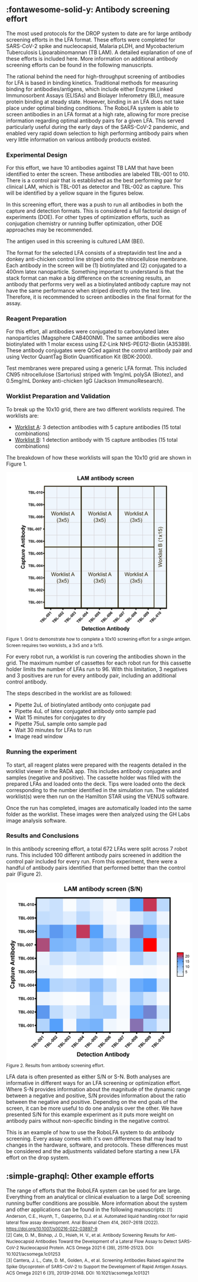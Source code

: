 ## :fontawesome-solid-y: **Antibody screening effort**

The most used protocols for the DROP system to date are for large antibody screening efforts in the LFA format. These efforts were completed for SARS-CoV-2 spike and nucleocapsid, Malaria pLDH, and Mycobacterium Tuberculosis Lipoarabinomannan (TB LAM). A detailed explanation of one of these efforts is included here. More information on additional antibody screening efforts can be found in the following manuscripts. 

The rational behind the need for high-throughput screening of antibodies for LFA is based in binding kinetics. Traditional methods for measuring binding for antibodies/antigens, which include either Enzyme Linked Immunosorbent Assays (ELISAs) and Biolayer Inferometry (BLI), measure protein binding at steady state. However, binding in an LFA does not take place under optimal binding conditions. The RoboLFA system  is able to screen antibodies in an LFA format at a high rate, allowing for more precise information regarding optimal antibody pairs for a given LFA. This served particularly useful during the early days of the SARS-CoV-2 pandemic, and enabled very rapid down selection to high performing antibody pairs when very little information on various antibody products existed. 

### Experimental Design 

For this effort, we have 10 antibodies against TB LAM that have been identified to enter the screen. These antibodies are labeled TBL-001 to 010. There is a control pair that is established as the best performing pair for clinical LAM, which is TBL-001 as detector and TBL-002 as capture. This will be identified by a yellow square in the figures below. 

In this screening effort, there was a push to run all antibodies in both the capture and detection formats. This is considered a full factorial design of experiments (DOE). For other types of optimization efforts, such as conjugation chemistry or running buffer optimization, other DOE approaches may be recommended. 

The antigen used in this screening is cultured LAM (BEI). 

The format for the selected LFA consists of a streptavidin test line and a donkey anti-chicken control line striped onto the nitrocellulose membrane. Each antibody in the screen will be (1) biotinylated and (2) conjugated to a 400nm latex nanoparticle. Something important to understand is that the stack format can make a big difference on the screening results, an antibody that performs very well as a biotinylated antibody capture may not have the same performance when striped directly onto the test line. Therefore, it is recommended to screen antibodies in the final format for the assay. 

### Reagent Preparation 

For this effort, all antibodies were conjugated to carboxylated latex nanoparticles (Magsphere CAB400NM). The samee antibodies were also biotinylated with 1 molar excess using EZ-Link NHS-PEG12-Biotin (A35389). These antibody conjugates were QCed against the control antibody pair and using Vector QuantTag Biotin Quantification Kit (BDK-2000). 

Test membranes were prepared using a generic LFA format. This included CN95 nitrocellulose (Sartorius) striped with 1mg/mL polySA (Biotez), and 0.5mg/mL Donkey anti-chicken IgG (Jackson ImmunoResearch). 

### Worklist Preparation and Validation 

To break up the 10x10 grid, there are two different worklists required. The worklists are: 

- [Worklist A](./protocols/5x3_full_worklist.csv): 3 detection antibodies with 5 capture antibodies (15 total combinations)
- [Worklist B](./protocols/15x1_full_worklist.csv): 1 detection antibody with 15 capture antibodies (15 total combinations)

The breakdown of how these worklists will span the 10x10 grid are shown in Figure 1. 

![LAM 10x10 Screening Effort](./images/LAM%20antibody%20screen%20grid.png) <br>
<small>Figure 1. Grid to demonstrate how to complete a 10x10 screening effort for a single antigen. Screen requires two worklists, a 3x5 and a 1x15. </small>

For every robot run, a worklist is run covering the antibodies shown in the grid. The maximum number of cassettes for each robot run for this cassette holder limits the number of LFAs run to 96. With this limitation, 3 negatives and 3 positives are run for every antibody pair, including an additional control antibody.  

The steps described in the worklist are as followed:

- Pipette 2uL of biotinylated antibody onto conjugate pad
- Pipette 4uL of latex conjugated antibody onto sample pad
- Wait 15 minutes for conjugates to dry
- Pipette 75uL sample onto sample pad
- Wait 30 minutes for LFAs to run
- Image read window 

### Running the experiment 

To start, all reagent plates were prepared with the reagents detailed in the worklist viewer in the RADA app. This includes antibody conjugates and samples (negative and positive). The cassette holder was filled with the prepared LFAs and loaded onto the deck. Tips were loaded onto the deck corresponding to the number identified in the simulation run. The validated worklist(s) were then run on the Hamilton STAR using the VENUS software.

Once the run has completed, images are automatically loaded into the same folder as the worklist. These images were then analyzed using the GH Labs image analysis software. 

### Results and Conclusions 

In this antibody screening effort, a total 672 LFAs were split across 7 robot runs. This included 100 different antibody pairs screened in addition the control pair included for every run. From this experiment, there were a handful of antibody pairs identified that performed better than the control pair (Figure 2). 

![LAM 10x10 Screening Results](./images/TBL%20Antibody%20Screen.png) <br>
<small>Figure 2. Results from antibody screening effort. </small>

LFA data is often presented as either S/N or S-N. Both analyses are informative in different ways for an LFA screening or optimization effort. Where S-N provides information about the magnitude of the dynamic range between a negative and positive, S/N  provides information about the ratio between the negative and positive. Depending on the end goals of the screen, it can be more useful to do one analysis over the other. We have presented S/N for this example experiment as it puts more weight on antibody pairs without non-specific binding in the negative control. 

This is an example of how to use the RoboLFA system to do antibody screening. Every assay comes with it's own differences that may lead to changes in the hardware, software, and protocols. These differences must be considered and the adjustments validated before starting a new LFA effort on the drop system. 

## :simple-graphql: **Other example efforts**

The range of efforts that the RoboLFA system can be used for are large. Everything from an analytical or clinical evaluation to a large DoE screening running buffer conditions are possible. More information about the system and other applications can be found in the following manuscripts: 
<small>
[1] Anderson, C.E., Huynh, T., Gasperino, D.J. et al. Automated liquid handling robot for rapid lateral flow assay development. Anal Bioanal Chem 414, 2607–2618 (2022). https://doi.org/10.1007/s00216-022-03897-9 <br>
[2] Cate, D. M., Bishop, J. D., Hsieh, H. V., et al. Antibody Screening Results for Anti-Nucleocapsid Antibodies Toward the Development of a Lateral Flow Assay to Detect SARS-CoV-2 Nucleocapsid Protein. ACS Omega 2021 6 (39), 25116-25123. DOI: 10.1021/acsomega.1c01253 <br> 
[3] Cantera, J. L., Cate, D. M., Golden, A., et al. Screening Antibodies Raised against the Spike Glycoprotein of SARS-CoV-2 to Support the Development of Rapid Antigen Assays. ACS Omega 2021 6 (31), 20139-20148. DOI: 10.1021/acsomega.1c01321 <br> </small>